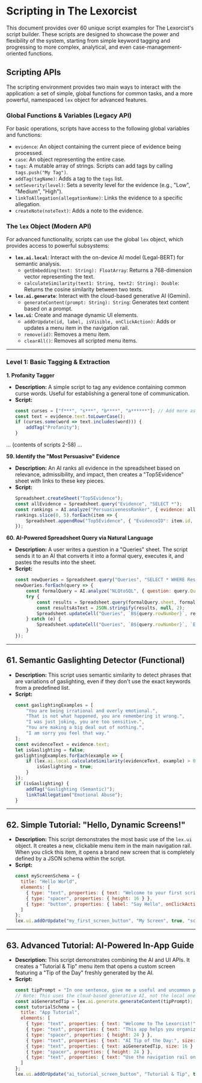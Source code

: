 # Scripting in The Lexorcist

This document provides over 60 unique script examples for The Lexorcist's script builder. These scripts are designed to showcase the power and flexibility of the system, starting from simple keyword tagging and progressing to more complex, analytical, and even case-management-oriented functions.

## Scripting APIs

The scripting environment provides two main ways to interact with the application: a set of simple, global functions for common tasks, and a more powerful, namespaced `lex` object for advanced features.

### Global Functions & Variables (Legacy API)

For basic operations, scripts have access to the following global variables and functions:

*   `evidence`: An object containing the current piece of evidence being processed.
*   `case`: An object representing the entire case.
*   `tags`: A mutable array of strings. Scripts can add tags by calling `tags.push("My Tag")`.
*   `addTag(tagName)`: Adds a tag to the `tags` list.
*   `setSeverity(level)`: Sets a severity level for the evidence (e.g., "Low", "Medium", "High").
*   `linkToAllegation(allegationName)`: Links the evidence to a specific allegation.
*   `createNote(noteText)`: Adds a note to the evidence.

### The `lex` Object (Modern API)

For advanced functionality, scripts can use the global `lex` object, which provides access to powerful subsystems:

*   **`lex.ai.local`**: Interact with the on-device AI model (Legal-BERT) for semantic analysis.
    *   `getEmbedding(text: String): FloatArray`: Returns a 768-dimension vector representing the text.
    *   `calculateSimilarity(text1: String, text2: String): Double`: Returns the cosine similarity between two texts.
*   **`lex.ai.generate`**: Interact with the cloud-based generative AI (Gemini).
    *   `generateContent(prompt: String): String`: Generates text content based on a prompt.
*   **`lex.ui`**: Create and manage dynamic UI elements.
    *   `addOrUpdate(id, label, isVisible, onClickAction)`: Adds or updates a menu item in the navigation rail.
    *   `remove(id)`: Removes a menu item.
    *   `clearAll()`: Removes all scripted menu items.

---

### **Level 1: Basic Tagging & Extraction**

**1. Profanity Tagger**
*   **Description:** A simple script to tag any evidence containing common curse words. Useful for establishing a general tone of communication.
*   **Script:**
    ```javascript
    const curses = ["f***", "s***", "b****", "a******"]; // Add more as needed
    const text = evidence.text.toLowerCase();
    if (curses.some(word => text.includes(word))) {
        addTag("Profanity");
    }
    ```

... (contents of scripts 2-58) ...

**59. Identify the "Most Persuasive" Evidence**
*   **Description:** An AI ranks all evidence in the spreadsheet based on relevance, admissibility, and impact, then creates a "Top5Evidence" sheet with links to these key pieces.
*   **Script:**
    ```javascript
    Spreadsheet.createSheet("Top5Evidence");
    const allEvidence = Spreadsheet.query("Evidence", "SELECT *");
    const rankings = AI.analyze("PersuasivenessRanker", { evidence: allEvidence, allegations: case.allegations });
    rankings.slice(0, 5).forEach(item => {
        Spreadsheet.appendRow("Top5Evidence", { "EvidenceID": item.id, "Rank": item.rank, "Reason": item.reason });
    });
    ```

**60. AI-Powered Spreadsheet Query via Natural Language**
*   **Description:** A user writes a question in a "Queries" sheet. The script sends it to an AI that converts it into a formal query, executes it, and pastes the results into the sheet.
*   **Script:**
    ```javascript
    const newQueries = Spreadsheet.query("Queries", "SELECT * WHERE Result IS NULL");
    newQueries.forEach(query => {
        const formalQuery = AI.analyze("NLQtoSQL", { question: query.Question });
        try {
            const results = Spreadsheet.query(formalQuery.sheet, formalQuery.sql);
            const resultsAsText = JSON.stringify(results, null, 2);
            Spreadsheet.updateCell("Queries", `B${query.rowNumber}`, resultsAsText);
        } catch (e) {
            Spreadsheet.updateCell("Queries", `B${query.rowNumber}`, `Error: ${e.message}`);
        }
    });
    ```
---

## 61. Semantic Gaslighting Detector (Functional)
*   **Description:** This script uses semantic similarity to detect phrases that are variations of gaslighting, even if they don't use the exact keywords from a predefined list.
*   **Script:**
    ```javascript
    const gaslightingExamples = [
        "You are being irrational and overly emotional.",
        "That is not what happened, you are remembering it wrong.",
        "I was just joking, you are too sensitive.",
        "You are making a big deal out of nothing.",
        "I am sorry you feel that way."
    ];
    const evidenceText = evidence.text;
    let isGaslighting = false;
    gaslightingExamples.forEach(example => {
        if (lex.ai.local.calculateSimilarity(evidenceText, example) > 0.7) {
            isGaslighting = true;
        }
    });
    if (isGaslighting) {
        addTag("Gaslighting (Semantic)");
        linkToAllegation("Emotional Abuse");
    }
    ```

---

## 62. Simple Tutorial: "Hello, Dynamic Screens!"
*   **Description:** This script demonstrates the most basic use of the `lex.ui` object. It creates a new, clickable menu item in the main navigation rail. When you click this item, it opens a brand new screen that is completely defined by a JSON schema within the script.
*   **Script:**
    ```javascript
    const myScreenSchema = {
      title: "Hello World",
      elements: [
        { type: "text", properties: { text: "Welcome to your first scripted screen!", size: 20 } },
        { type: "spacer", properties: { height: 16 } },
        { type: "button", properties: { label: "Say Hello", onClickAction: "show_toast:Hello from a scripted button!" } }
      ]
    };
    lex.ui.addOrUpdate("my_first_screen_button", "My Screen", true, "scripted_screen/" + JSON.stringify(myScreenSchema));
    ```

---

## 63. Advanced Tutorial: AI-Powered In-App Guide
*   **Description:** This script demonstrates combining the AI and UI APIs. It creates a "Tutorial & Tip" menu item that opens a custom screen featuring a "Tip of the Day" freshly generated by the AI.
*   **Script:**
    ```javascript
    const tipPrompt = "In one sentence, give me a useful and uncommon productivity tip for legal professionals.";
    // Note: This uses the cloud-based generative AI, not the local one.
    const aiGeneratedTip = lex.ai.generate.generateContent(tipPrompt);
    const tutorialSchema = {
      title: "App Tutorial",
      elements: [
        { type: "text", properties: { text: "Welcome to The Lexorcist!", size: 24 } },
        { type: "text", properties: { text: "This app helps you organize, analyze, and build your case narrative.", size: 16 } },
        { type: "spacer", properties: { height: 24 } },
        { type: "text", properties: { text: "AI Tip of the Day:", size: 20 } },
        { type: "text", properties: { text: aiGeneratedTip, size: 16 } },
        { type: "spacer", properties: { height: 24 } },
        { type: "text", properties: { text: "Use the navigation rail on the left to manage Cases, Evidence, and more.", size: 16 } }
      ]
    };
    lex.ui.addOrUpdate("ai_tutorial_screen_button", "Tutorial & Tip", true, "scripted_screen/" + JSON.stringify(tutorialSchema));
    ```
